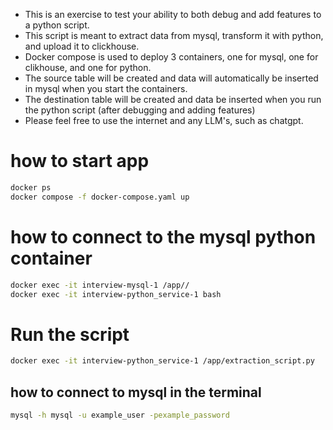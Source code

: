 * This is an exercise to test your ability to both debug and add features to a python script.
* This script is meant to extract data from mysql, transform it with python, and upload it to clickhouse.
* Docker compose is used to deploy 3 containers, one for mysql, one for clikhouse, and one for python.
* The source table will be created and data will automatically be inserted in mysql when you start the containers.
* The destination table will be created and data be inserted when you run the python script (after debugging and adding features)
* Please feel free to use the internet and any LLM's, such as chatgpt.
 
# how to start app
```bash
docker ps
docker compose -f docker-compose.yaml up
```

# how to connect to the mysql python container
```bash
docker exec -it interview-mysql-1 /app//
docker exec -it interview-python_service-1 bash
```
# Run the script
```bash
docker exec -it interview-python_service-1 /app/extraction_script.py
```
## how to connect to mysql in the terminal
```bash
mysql -h mysql -u example_user -pexample_password
```
